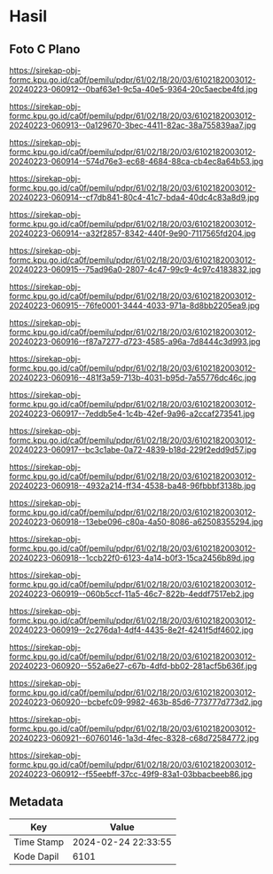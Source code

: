 # Hasil

## Foto C Plano

https://sirekap-obj-formc.kpu.go.id/ca0f/pemilu/pdpr/61/02/18/20/03/6102182003012-20240223-060912--0baf63e1-9c5a-40e5-9364-20c5aecbe4fd.jpg

https://sirekap-obj-formc.kpu.go.id/ca0f/pemilu/pdpr/61/02/18/20/03/6102182003012-20240223-060913--0a129670-3bec-4411-82ac-38a755839aa7.jpg

https://sirekap-obj-formc.kpu.go.id/ca0f/pemilu/pdpr/61/02/18/20/03/6102182003012-20240223-060914--574d76e3-ec68-4684-88ca-cb4ec8a64b53.jpg

https://sirekap-obj-formc.kpu.go.id/ca0f/pemilu/pdpr/61/02/18/20/03/6102182003012-20240223-060914--cf7db841-80c4-41c7-bda4-40dc4c83a8d9.jpg

https://sirekap-obj-formc.kpu.go.id/ca0f/pemilu/pdpr/61/02/18/20/03/6102182003012-20240223-060914--a32f2857-8342-440f-9e90-7117565fd204.jpg

https://sirekap-obj-formc.kpu.go.id/ca0f/pemilu/pdpr/61/02/18/20/03/6102182003012-20240223-060915--75ad96a0-2807-4c47-99c9-4c97c4183832.jpg

https://sirekap-obj-formc.kpu.go.id/ca0f/pemilu/pdpr/61/02/18/20/03/6102182003012-20240223-060915--76fe0001-3444-4033-971a-8d8bb2205ea9.jpg

https://sirekap-obj-formc.kpu.go.id/ca0f/pemilu/pdpr/61/02/18/20/03/6102182003012-20240223-060916--f87a7277-d723-4585-a96a-7d8444c3d993.jpg

https://sirekap-obj-formc.kpu.go.id/ca0f/pemilu/pdpr/61/02/18/20/03/6102182003012-20240223-060916--481f3a59-713b-4031-b95d-7a55776dc46c.jpg

https://sirekap-obj-formc.kpu.go.id/ca0f/pemilu/pdpr/61/02/18/20/03/6102182003012-20240223-060917--7eddb5e4-1c4b-42ef-9a96-a2ccaf273541.jpg

https://sirekap-obj-formc.kpu.go.id/ca0f/pemilu/pdpr/61/02/18/20/03/6102182003012-20240223-060917--bc3c1abe-0a72-4839-b18d-229f2edd9d57.jpg

https://sirekap-obj-formc.kpu.go.id/ca0f/pemilu/pdpr/61/02/18/20/03/6102182003012-20240223-060918--4932a214-ff34-4538-ba48-96fbbbf3138b.jpg

https://sirekap-obj-formc.kpu.go.id/ca0f/pemilu/pdpr/61/02/18/20/03/6102182003012-20240223-060918--13ebe096-c80a-4a50-8086-a62508355294.jpg

https://sirekap-obj-formc.kpu.go.id/ca0f/pemilu/pdpr/61/02/18/20/03/6102182003012-20240223-060918--1ccb22f0-6123-4a14-b0f3-15ca2456b89d.jpg

https://sirekap-obj-formc.kpu.go.id/ca0f/pemilu/pdpr/61/02/18/20/03/6102182003012-20240223-060919--060b5ccf-11a5-46c7-822b-4eddf7517eb2.jpg

https://sirekap-obj-formc.kpu.go.id/ca0f/pemilu/pdpr/61/02/18/20/03/6102182003012-20240223-060919--2c276da1-4df4-4435-8e2f-4241f5df4602.jpg

https://sirekap-obj-formc.kpu.go.id/ca0f/pemilu/pdpr/61/02/18/20/03/6102182003012-20240223-060920--552a6e27-c67b-4dfd-bb02-281acf5b636f.jpg

https://sirekap-obj-formc.kpu.go.id/ca0f/pemilu/pdpr/61/02/18/20/03/6102182003012-20240223-060920--bcbefc09-9982-463b-85d6-773777d773d2.jpg

https://sirekap-obj-formc.kpu.go.id/ca0f/pemilu/pdpr/61/02/18/20/03/6102182003012-20240223-060921--60760146-1a3d-4fec-8328-c68d72584772.jpg

https://sirekap-obj-formc.kpu.go.id/ca0f/pemilu/pdpr/61/02/18/20/03/6102182003012-20240223-060912--f55eebff-37cc-49f9-83a1-03bbacbeeb86.jpg


## Metadata

| Key        | Value               |
| ---------- | ------------------- |
| Time Stamp | 2024-02-24 22:33:55 |
| Kode Dapil | 6101                |




